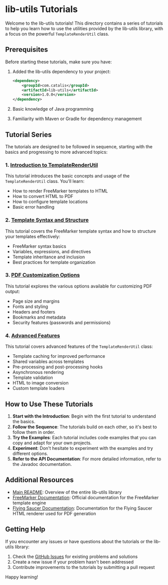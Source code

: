 # lib-utils Tutorials

Welcome to the lib-utils tutorials! This directory contains a series of tutorials to help you learn how to use the utilities provided by the lib-utils library, with a focus on the powerful `TemplateRenderUtil` class.

## Prerequisites

Before starting these tutorials, make sure you have:

1. Added the lib-utils dependency to your project:
   ```xml
   <dependency>
       <groupId>com.catalis</groupId>
       <artifactId>lib-utils</artifactId>
       <version>1.0.0</version>
   </dependency>
   ```

2. Basic knowledge of Java programming
3. Familiarity with Maven or Gradle for dependency management

## Tutorial Series

The tutorials are designed to be followed in sequence, starting with the basics and progressing to more advanced topics:

### 1. [Introduction to TemplateRenderUtil](01-introduction-to-templaterenderutil.md)

This tutorial introduces the basic concepts and usage of the `TemplateRenderUtil` class. You'll learn:
- How to render FreeMarker templates to HTML
- How to convert HTML to PDF
- How to configure template locations
- Basic error handling

### 2. [Template Syntax and Structure](02-template-syntax-and-structure.md)

This tutorial covers the FreeMarker template syntax and how to structure your templates effectively:
- FreeMarker syntax basics
- Variables, expressions, and directives
- Template inheritance and inclusion
- Best practices for template organization

### 3. [PDF Customization Options](03-pdf-customization-options.md)

This tutorial explores the various options available for customizing PDF output:
- Page size and margins
- Fonts and styling
- Headers and footers
- Bookmarks and metadata
- Security features (passwords and permissions)

### 4. [Advanced Features](04-advanced-features.md)

This tutorial covers advanced features of the `TemplateRenderUtil` class:
- Template caching for improved performance
- Shared variables across templates
- Pre-processing and post-processing hooks
- Asynchronous rendering
- Template validation
- HTML to image conversion
- Custom template loaders

## How to Use These Tutorials

1. **Start with the Introduction**: Begin with the first tutorial to understand the basics.
2. **Follow the Sequence**: The tutorials build on each other, so it's best to follow them in order.
3. **Try the Examples**: Each tutorial includes code examples that you can copy and adapt for your own projects.
4. **Experiment**: Don't hesitate to experiment with the examples and try different options.
5. **Refer to the API Documentation**: For more detailed information, refer to the Javadoc documentation.

## Additional Resources

- [Main README](../README.md): Overview of the entire lib-utils library
- [FreeMarker Documentation](https://freemarker.apache.org/docs/): Official documentation for the FreeMarker template engine
- [Flying Saucer Documentation](https://github.com/flyingsaucerproject/flyingsaucer): Documentation for the Flying Saucer HTML renderer used for PDF generation

## Getting Help

If you encounter any issues or have questions about the tutorials or the lib-utils library:

1. Check the [GitHub Issues](https://github.com/firefly-oss/lib-utils/issues) for existing problems and solutions
2. Create a new issue if your problem hasn't been addressed
3. Contribute improvements to the tutorials by submitting a pull request

Happy learning!
